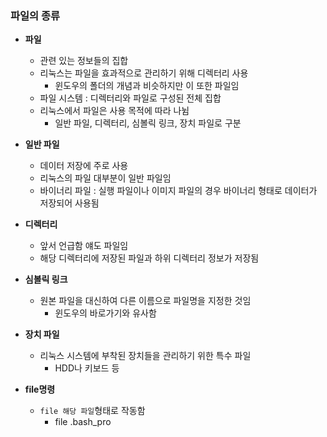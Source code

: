 

### 파일의 종류
- **파일** 
	- 관련 있는 정보들의 집합
	- 리눅스는 파일을 효과적으로 관리하기 위해 디렉터리 사용
		- 윈도우의 폴더의 개념과 비슷하지만 이 또한 파일임
	- 파일 시스템 : 디렉터리와 파일로 구성된 전체 집합
	- 리눅스에서 파일은 사용 목적에 따라 나뉨
		- 일반 파일, 디렉터리, 심볼릭 링크, 장치 파일로 구분

- **일반 파일**
	- 데이터 저장에 주로 사용
	- 리눅스의 파일 대부분이 일반 파일임
	- 바이너리 파일 : 실행 파일이나 이미지 파일의 경우 바이너리 형태로 데이터가 저장되어 사용됨

- **디렉터리**
	- 앞서 언급함 얘도 파일임
	- 해당 디렉터리에 저장된 파일과 하위 디렉터리 정보가 저장됨

- **심볼릭 링크**
	- 원본 파일을 대신하여 다른 이름으로 파일명을 지정한 것임
		- 윈도우의 바로가기와 유사함

- **장치 파일**
	- 리눅스 시스템에 부착된 장치들을 관리하기 위한 특수 파일
		- HDD나 키보드 등

- **file명령** 
	- `file 해당 파일`형태로 작동함
		- file .bash_pro